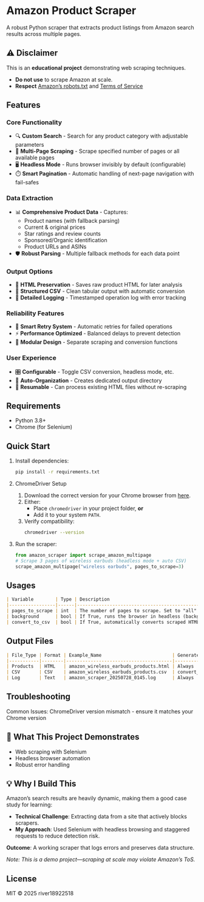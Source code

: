 # Amazon Product Scraper

A robust Python scraper that extracts product listings from Amazon search results across multiple pages.

## ⚠️ Disclaimer  
This is an **educational project** demonstrating web scraping techniques.  
- **Do not use** to scrape Amazon at scale.  
- **Respect** [Amazon’s robots.txt](https://www.amazon.com/robots.txt) and [Terms of Service](https://www.amazon.com/gp/help/customer/display.html?nodeId=508088)

## Features

### Core Functionality
- 🔍 **Custom Search** - Search for any product category with adjustable parameters
- 📑 **Multi-Page Scraping** - Scrape specified number of pages or all available pages
- 🖥️ **Headless Mode** - Runs browser invisibly by default (configurable)
- ⏱️ **Smart Pagination** - Automatic handling of next-page navigation with fail-safes

### Data Extraction
- 📊 **Comprehensive Product Data** - Captures:
  - Product names (with fallback parsing)
  - Current & original prices
  - Star ratings and review counts
  - Sponsored/Organic identification
  - Product URLs and ASINs
- 🛡️ **Robust Parsing** - Multiple fallback methods for each data point

### Output Options
- 📁 **HTML Preservation** - Saves raw product HTML for later analysis
- 📝 **Structured CSV** - Clean tabular output with automatic conversion
- 📜 **Detailed Logging** - Timestamped operation log with error tracking

### Reliability Features
- 🔄 **Smart Retry System** - Automatic retries for failed operations
- ⚡ **Performance Optimized** - Balanced delays to prevent detection
- 🧩 **Modular Design** - Separate scraping and conversion functions

### User Experience
- 🎛️ **Configurable** - Toggle CSV conversion, headless mode, etc.
- 📂 **Auto-Organization** - Creates dedicated output directory
- 🔄 **Resumable** - Can process existing HTML files without re-scraping

## Requirements
- Python 3.8+
- Chrome (for Selenium)

## Quick Start

1. Install dependencies:  
   ```bash
   pip install -r requirements.txt
   ```

2. ChromeDriver Setup  
   1. Download the correct version for your Chrome browser from [here](https://chromedriver.chromium.org/downloads).  
   2. Either:  
      - Place `chromedriver` in your project folder, **or**  
      - Add it to your system `PATH`.  
   3. Verify compatibility:  
      ```bash
      chromedriver --version
      ```

3. Run the scraper:
    ```python
   from amazon_scraper import scrape_amazon_multipage
   # Scrape 3 pages of wireless earbuds (headless mode + auto CSV)
   scrape_amazon_multipage("wireless earbuds", pages_to_scrape=3)
    ```

## Usages

```markdown
| Variable        | Type | Description                                                                     |
|-----------------|------|---------------------------------------------------------------------------------|
| pages_to_scrape | int  | The number of pages to scrape. Set to "all" for no limit.                       |
| background      | bool | If True, runs the browser in headless (background) mode. Default: True.         |
| convert_to_csv  | bool | If True, automatically converts scraped HTML data to a CSV file. Default: True. |
```

## Output Files

```markdown
| File_Type | Format | Example_Name                          | Generated When?               |
|-----------|--------|---------------------------------------|-------------------------------|
| Products  | HTML   | amazon_wireless_earbuds_products.html | Always                        |
| CSV       | CSV    | amazon_wireless_earbuds_products.csv  | convert_to_csv=True (default) |
| Log       | Text   | amazon_scraper_20250728_0145.log      | Always                        |
```

## Troubleshooting

Common Issues:
    ChromeDriver version mismatch - ensure it matches your Chrome version

## 🎯 What This Project Demonstrates

- Web scraping with Selenium
- Headless browser automation
- Robust error handling

## 💡 Why I Build This

Amazon’s search results are heavily dynamic, making them a good case study for learning:  
- **Technical Challenge**: Extracting data from a site that actively blocks scrapers.  
- **My Approach**: Used Selenium with headless browsing and staggered requests to reduce detection risk.  

**Outcome**: A working scraper that logs errors and preserves data structure.  

*Note: This is a demo project—scraping at scale may violate Amazon’s ToS.*  

## License

MIT © 2025 river18922518
